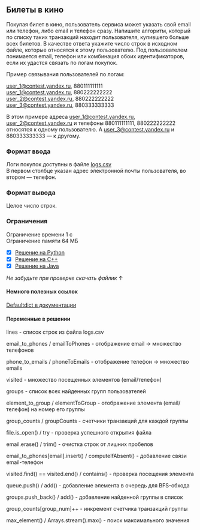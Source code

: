 ## Билеты в кино

Покупая билет в кино, пользователь сервиса может указать свой email или телефон, либо email и телефон сразу. Напишите алгоритм, который по списку таких транзакций находит пользователя, купившего больше всех билетов. В качестве ответа укажите число строк в исходном файле, которые относятся к этому пользователю. Под пользователем понимается email, телефон или комбинация обоих идентификаторов, если их удастся связать по логам покупок.

Пример связывания пользователей по логам:

user_1@contest.yandex.ru, 880111111111\
user_1@contest.yandex.ru, 880222222222\
user_2@contest.yandex.ru, 880222222222\
user_3@contest.yandex.ru, 880333333333

В этом примере адреса user_1@contest.yandex.ru, user_2@contest.yandex.ru и телефоны 880111111111, 880222222222 относятся к одному пользователю. А user_3@contest.yandex.ru и 880333333333 — к другому.

### Формат ввода

Логи покупок доступны в файле [logs.csv](https://disk.yandex.ru/d/ULHABqNIyu9fmg)\
В первом столбце указан адрес электронной почты пользователя, во втором — телефон.

### Формат вывода

Целое число строк.

### Ограничения

Ограничение времени 1 с\
Ограничение памяти 64 МБ

- [x] [Решение на Python](https://github.com/UlyanaGru/movie_tickets/blob/main/movie_tickets.py)
- [x] [Решение на C++](https://github.com/UlyanaGru/movie_tickets/blob/main/movie_tickets.cpp)
- [x] [Решение на Java](https://github.com/UlyanaGru/movie_tickets/blob/main/movie_tickets.java)

_Не забудьте при проверке скачать файлик_ ↑

#### Немного полезных ссылок

[Defaultdict в документации](https://docs.python.org/3/library/collections.html#collections.defaultdict)

#### Переменные в решении

lines - список строк из файла logs.csv

email_to_phones / emailToPhones - отображение email → множество телефонов

phone_to_emails / phoneToEmails - отображение телефон → множество emails

visited - множество посещенных элементов (email/телефон)

groups - список всех найденных групп пользователей

element_to_group / elementToGroup - отображение элемента (email/телефон) на номер его группы

group_counts / groupCounts - счетчики транзакций для каждой группы

file.is_open() / try - проверка успешного открытия файла

email.erase() / trim() - очистка строк от лишних пробелов

email_to_phones[email].insert() / computeIfAbsent() - добавление связи email-телефон

visited.find() == visited.end() / contains() - проверка посещения элемента

queue.push() / add() - добавление элемента в очередь для BFS-обхода

groups.push_back() / add() - добавление найденной группы в список

group_counts[group_num]++ - инкремент счетчика транзакций группы

max_element() / Arrays.stream().max() - поиск максимального значения